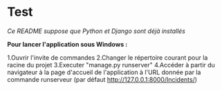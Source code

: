 # Test

_Ce README suppose que Python et Django sont déjà installés_

__Pour lancer l'application sous Windows :__

1.Ouvrir l'invite de commandes
2.Changer le répertoire courant pour la racine du projet
3.Executer "manage.py runserver"
4.Accéder à partir du navigateur à la page d'accueil de l'application à l'URL donnée par la commande runserveur (par défaut http://127.0.0.1:8000/Incidents/)
